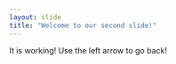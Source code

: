```yaml
---
layout: slide
title: "Welcome to our second slide!"
---
```

It is working!
Use the left arrow to go back!
